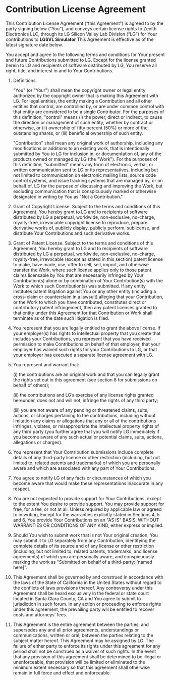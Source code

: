 # Contribution License Agreement

This Contribution License Agreement (“this Agreement”) is agreed to by the party signing below (“You”), and conveys certain license rights to Zenith Electronics LLC, through its LG Silicon Valley Lab Division (“LG”) for Your contributions to **LGSVL Simulator** This Agreement is effective as of the latest signature date below.  

You accept and agree to the following terms and conditions for Your present and future Contributions submitted to LG. Except for the license granted herein to LG and recipients of software distributed by LG, You reserve all right, title, and interest in and to Your Contributions.

1. Definitions.

   "You" (or "Your") shall mean the copyright owner or legal entity authorized by the copyright owner that is making this Agreement with LG. For legal entities, the entity making a Contribution and all other entities that control, are controlled by, or are under common control with that entity are considered to be a single Contributor. For the purposes of this definition, "control" means (i) the power, direct or indirect, to cause the direction or management of such entity, whether by contract or otherwise, or (ii) ownership of fifty percent (50%) or more of the outstanding shares, or (iii) beneficial ownership of such entity.

   "Contribution" shall mean any original work of authorship, including any modifications or additions to an existing work, that is intentionally submitted by You to LG for inclusion in, or documentation of, any of the products owned or managed by LG (the "Work"). For the purposes of this definition, "submitted" means any form of electronic, verbal, or written communication sent to LG or its representatives, including but not limited to communication on electronic mailing lists, source code control systems, and issue tracking systems that are managed by, or on behalf of, LG for the purpose of discussing and improving the Work, but excluding communication that is conspicuously marked or otherwise designated in writing by You as "Not a Contribution."

2. Grant of Copyright License. Subject to the terms and conditions of this Agreement, You hereby grant to LG and to recipients of software distributed by LG a perpetual, worldwide, non-exclusive, no-charge, royalty-free, irrevocable copyright license to reproduce, prepare derivative works of, publicly display, publicly perform, sublicense, and distribute Your Contributions and such derivative works.

3. Grant of Patent License. Subject to the terms and conditions of this Agreement, You hereby grant to LG and to recipients of software distributed by LG a perpetual, worldwide, non-exclusive, no-charge, royalty-free, irrevocable (except as 	stated in this section) patent license to make, have made, use, offer to sell, sell, import, and otherwise transfer the Work, where such license applies only to those patent claims licensable by You that are necessarily infringed by Your Contribution(s) alone or by combination of Your Contribution(s) with the Work to which such Contribution(s) was submitted. If any entity institutes patent litigation against You or any other entity (including a cross-claim or counterclaim in a lawsuit) alleging that your Contribution, or the Work to which you have contributed, constitutes direct or contributory patent infringement, then any patent licenses granted to that entity under this Agreement for that Contribution or Work shall terminate as of the date such litigation is filed.

4. You represent that you are legally entitled to grant the above license. If your employer(s) has rights to intellectual property that you create that includes your Contributions, you represent that you have received permission to make Contributions on behalf of that employer, that your employer has waived such rights for your Contributions to LG, or that your employer has executed a separate license agreement with LG.

5. You represent and warrant that:

   (i) the contributions are an original work and that you can legally grant the rights set out in this agreement (see section 8 for submissions on behalf of others);

   (ii) the contributions and LG’s exercise of any license rights granted hereunder, does not and will not, infringe the rights of any third party;

   (iii) you are not aware of any pending or threatened claims, suits, actions, or charges pertaining to the contributions, including without limitation any claims or allegations that any or all of the contributions infringes, violates, or misappropriate the intellectual property rights of any third party (you further agree that you will notify LG immediately if you become aware of any such actual or potential claims, suits, actions, allegations or charges).

6. You represent that Your Contribution submissions include complete details of any third-party license or other restriction (including, but not limited to, related patents and trademarks) of which you are personally aware and which are associated with any part of Your Contributions.

7. You agree to notify LG of any facts or circumstances of which you become aware that would make these representations inaccurate in any respect.

8. You are not expected to provide support for Your Contributions, except to the extent You desire to provide 	support. You may provide support for free, for a fee, or not at all. Unless required by applicable law or agreed to in writing, Except for the warranties explicitly stated in Sections 4, 5 and 6, You provide Your Contributions on an "AS IS" BASIS, WITHOUT WARRANTIES OR CONDITIONS OF ANY KIND, either express or implied.

9. Should You wish to submit work that is not Your original creation, You may submit it to LG separately from any Contribution, identifying the complete details of its source and of any license or other restriction (including, but not limited to, related patents, trademarks, and license agreements) of which you are personally aware, and conspicuously marking the work as 	"Submitted on behalf of a third-party: [named here]".

10. This Agreement shall be governed by and construed in accordance with the laws of the State of California in the United States without regard to the conflicts of laws provisions thereof. Any controversy under this Agreement shall be heard exclusively in the federal or state court located in Santa Clara County, CA and You agree to submit to jurisdiction in such forum.  In any action or proceeding to enforce rights under this agreement, the prevailing party will be entitled to recover costs and attorneys’ fees.

11. This Agreement is the entire agreement between the parties, and supersedes any and all prior agreements, understandings or communications, written or oral, between the parties relating to the subject matter hereof. This Agreement may be assigned by LG.  The failure of either party to enforce its rights under this agreement for any period shall not be construed as a waiver of such rights. In the event that any provision of this agreement shall be determined to be illegal or unenforceable, that provision will be limited or eliminated to the minimum extent necessary so that this agreement shall otherwise remain in full force and effect and enforceable.

